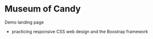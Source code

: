 # Museum of Candy

Demo landing page
- practicing responsive CSS web design and the Boostrap framework
